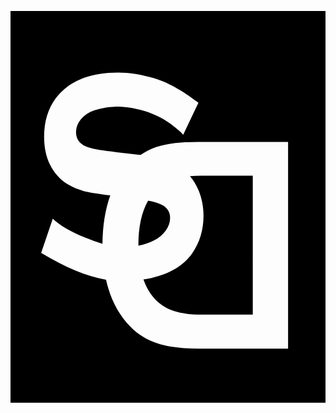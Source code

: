 <p align="center">
	<svg xmlns="http://www.w3.org/2000/svg" xmlns:xlink="http://www.w3.org/1999/xlink" viewBox="0 0 149 185.3"><path d="M73.4,103.9c1.4-1.9,2.1-3.9,2.1-6.1c0-3.2-1.7-5.4-5.2-6.7c-1.1-0.5-2.9-1-5.2-1.4c-3.1,5.4-4.6,12.4-4.6,21.1	c0,0.1,0,0.2,0,0.2c2.7-0.5,5.2-1.3,7.4-2.5C70.2,107.4,72,105.8,73.4,103.9z"/><path d="M89,84.9c1.5,3.7,2.3,7.7,2.3,11.9c0,6.7-1.8,12.7-5.4,17.9c-3.4,4.8-8.5,8.3-15.6,10.6c-2.4,0.8-4.8,1.3-7.4,1.7	c2,5.8,5.4,10.2,10.1,13c3.9,2.4,9.7,3.6,17.3,3.6h24.3h0V77.9H90.3c-1.9,0-3.7,0.1-5.4,0.2C86.6,80.1,87.9,82.3,89,84.9z"/><path d="M0,0v185.3h149V0H0z M131.2,159.7H88.7c-7.7,0-14.1-0.8-19-2.4c-5-1.6-9.3-4.2-13-8c-5.7-5.8-9.5-13.2-11.5-22.2	c-9.1-1.6-19.3-5.8-30.7-12.7l5.5-16.2c3.2,3.1,8.3,6.1,15.3,9c2.9,1.2,5.6,2.1,8.2,2.9c0.1-8.6,1.3-16.3,3.7-22.9	c-5.9-0.7-10.1-1.4-12.5-2c-2.5-0.7-5.1-1.7-7.6-3.2c-3.6-2.2-6.4-5.3-8.5-9.5c-1.8-3.7-2.7-8.1-2.7-13c0-8,2.3-14.7,7-20	c6.1-6.9,15.5-10.4,28-10.4c5.3,0,11,0.9,17,2.7c6.1,1.8,13.1,5.6,21,11.6l-7.2,15.1c-7.9-8.2-18-12.6-30.3-13.3	c-4.4,0-8.3,0.6-11.8,1.8c-2.6,0.9-4.7,2.3-6.3,4.2S31,55.2,31,57.4c0,3.5,2.1,6,6.4,7.3c2,0.7,6.2,1.3,12.8,2.1l9.7,1.1	c0.6,0.1,1.1,0.1,1.6,0.2c1.2-0.8,2.4-1.5,3.7-2.2c5.5-2.7,13.4-4,23.6-4h42.5V159.7z"/></svg>
</p>